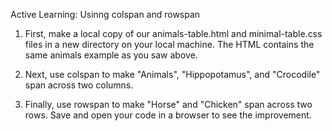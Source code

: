 Active Learning: Usinng colspan and rowspan

1. First, make a local copy of our animals-table.html and minimal-table.css files in a new directory on your local machine. The HTML contains the same animals example as you saw above.

2. Next, use colspan to make "Animals", "Hippopotamus", and "Crocodile" span across two columns.

3. Finally, use rowspan to make "Horse" and "Chicken" span across two rows.
   Save and open your code in a browser to see the improvement.
